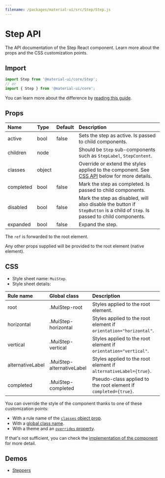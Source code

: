 ```yaml
---
filename: /packages/material-ui/src/Step/Step.js
---
```


<!--- This documentation is automatically generated, do not try to edit it. -->

# Step API

<p class="description">The API documentation of the Step React component. Learn more about the props and the CSS customization points.</p>

## Import

```js
import Step from '@material-ui/core/Step';
// or
import { Step } from '@material-ui/core';
```

You can learn more about the difference by [reading this guide](/guides/minimizing-bundle-size/).



## Props

| Name | Type | Default | Description |
|:-----|:-----|:--------|:------------|
| <span class="prop-name">active</span> | <span class="prop-type">bool</span> | <span class="prop-default">false</span> | Sets the step as active. Is passed to child components. |
| <span class="prop-name">children</span> | <span class="prop-type">node</span> |  | Should be `Step` sub-components such as `StepLabel`, `StepContent`. |
| <span class="prop-name">classes</span> | <span class="prop-type">object</span> |  | Override or extend the styles applied to the component. See [CSS API](#css) below for more details. |
| <span class="prop-name">completed</span> | <span class="prop-type">bool</span> | <span class="prop-default">false</span> | Mark the step as completed. Is passed to child components. |
| <span class="prop-name">disabled</span> | <span class="prop-type">bool</span> | <span class="prop-default">false</span> | Mark the step as disabled, will also disable the button if `StepButton` is a child of `Step`. Is passed to child components. |
| <span class="prop-name">expanded</span> | <span class="prop-type">bool</span> | <span class="prop-default">false</span> | Expand the step. |

The `ref` is forwarded to the root element.

Any other props supplied will be provided to the root element (native element).

## CSS

- Style sheet name: `MuiStep`.
- Style sheet details:

| Rule name | Global class | Description |
|:-----|:-------------|:------------|
| <span class="prop-name">root</span> | <span class="prop-name">.MuiStep-root</span> | Styles applied to the root element.
| <span class="prop-name">horizontal</span> | <span class="prop-name">.MuiStep-horizontal</span> | Styles applied to the root element if `orientation="horizontal"`.
| <span class="prop-name">vertical</span> | <span class="prop-name">.MuiStep-vertical</span> | Styles applied to the root element if `orientation="vertical"`.
| <span class="prop-name">alternativeLabel</span> | <span class="prop-name">.MuiStep-alternativeLabel</span> | Styles applied to the root element if `alternativeLabel={true}`.
| <span class="prop-name">completed</span> | <span class="prop-name">.MuiStep-completed</span> | Pseudo-class applied to the root element if `completed={true}`.

You can override the style of the component thanks to one of these customization points:

- With a rule name of the [`classes` object prop](/customization/components/#overriding-styles-with-classes).
- With a [global class name](/customization/components/#overriding-styles-with-global-class-names).
- With a theme and an [`overrides` property](/customization/globals/#css).

If that's not sufficient, you can check the [implementation of the component](https://github.com/Foso/material-ui/blob/master/packages/material-ui/src/Step/Step.js) for more detail.

## Demos

- [Steppers](/components/steppers/)

